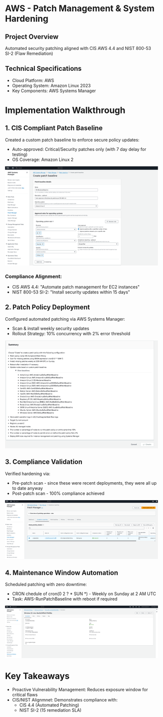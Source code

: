 # AWS - Patch Management & System Hardening

## Project Overview
Automated security patching aligned with CIS AWS 4.4 and NIST 800-53 SI-2 (Flaw Remediation)

## Technical Specifications
- Cloud Platform: AWS
- Operating System: Amazon Linux 2023
- Key Components: AWS Systems Manager

# Implementation Walkthrough

## 1. CIS Compliant Patch Baseline
Created a custom patch baseline to enforce secure policy updates:
- Auto-approved: Critical/Security patches only (with 7 day delay for testing)
- OS Coverage: Amazon Linux 2

![](https://github.com/ChadVanHalen/Tech-Portfolio/blob/main/projects/AWS%20VPC%20Hardening%20NIST%20CIS%20Compliance/images/Step%205/1%20Create%20a%20patch%20baseline%20following%20CIS%20AWS%204.4.png)

### Compliance Alignment:
- CIS AWS 4.4: "Automate patch management for EC2 instances"
- NIST 800-53 SI-2: "Install security updates within 15 days"

## 2. Patch Policy Deployment
Configured automated patching via AWS Systems Manager:
- Scan & install weekly security updates
- Rollout Strategy: 10% concurrency with 2% error threshold

![](https://github.com/ChadVanHalen/Tech-Portfolio/blob/main/projects/AWS%20VPC%20Hardening%20NIST%20CIS%20Compliance/images/Step%205/2%20Create%20a%20patch%20manager%20config%20using%20my%20new%20baseline%20for%20Amazon%20Linux%202.png)

## 3. Compliance Validation
Verified hardening via:
- Pre-patch scan - since these were recent deployments, they were all up to date anyway
- Post-patch scan - 100% compliance achieved

![](https://github.com/ChadVanHalen/Tech-Portfolio/blob/main/projects/AWS%20VPC%20Hardening%20NIST%20CIS%20Compliance/images/Step%205/3%20Confirm%20my%20JumpBox%20node%20is%20showing%20as%20compliant%20to%20the%20hardened%20baseline.png)

## 4. Maintenance Window Automation
Scheduled patching with zero downtime:
- CRON chedule of cron(0 2 ? * SUN *) - Weekly on Sunday at 2 AM UTC 
- Task: AWS-RunPatchBaseline with reboot if required

![](https://github.com/ChadVanHalen/Tech-Portfolio/blob/main/projects/AWS%20VPC%20Hardening%20NIST%20CIS%20Compliance/images/Step%205/4%20I%20create%20a%20Maintenance%20Window%20that%20will%20run%20the%20AutoPatchBaseline%20task%20every%20Sunday%20at%202%20am.png)

# Key Takeaways
- Proactive Vulnerability Management: Reduces exposure window for critical flaws
- CIS/NIST Alignmnet: Demonstrates compliance with:
  - CIS 4.4 (Automated Patching)
  - NIST SI-2 (15 remediation SLA)
